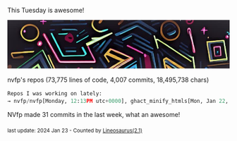 This Tuesday is awesome!

![banner](./assets/banner.jpg)

nvfp's repos (73,775 lines of code, 4,007 commits, 18,495,738 chars)

```python
Repos I was working on lately:
→ nvfp/nvfp[Monday, 12:13PM utc+0000], ghact_minify_htmls[Mon, Jan 22, 2024, 11:29AM], ghact_auto_permalink[Monday, 10:33AM utc+0000]
```

NVfp made 31 commits in the last week, what an awesome!

<sub>last update: 2024 Jan 23 - Counted by [Lineosaurus(2.1)](https://github.com/Lineosaurus/Lineosaurus)</sub>